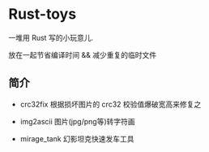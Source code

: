 # Rust-toys

一堆用 Rust 写的小玩意儿.

放在一起节省编译时间 && 减少重复的临时文件



## 简介

+ crc32fix 根据损坏图片的 crc32 校验值爆破宽高来修复之

+ img2ascii 图片(jpg/png等)转字符画

+ mirage_tank 幻影坦克快速发车工具



 